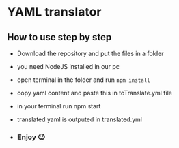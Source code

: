 # YAML translator 

## How to use step by step

- Download the repository and put the files in a folder
- you need NodeJS installed in our pc
- open terminal in the folder and run `npm install`
- copy yaml content and paste this in toTranslate.yml file
- in your terminal run npm start
- translated yaml is outputed in translated.yml

- ### Enjoy 😉
